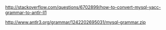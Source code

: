 http://stackoverflow.com/questions/6702899/how-to-convert-mysql-yacc-grammar-to-antlr-ll1

http://www.antlr3.org/grammar/1242202695031/mysql-grammar.zip
